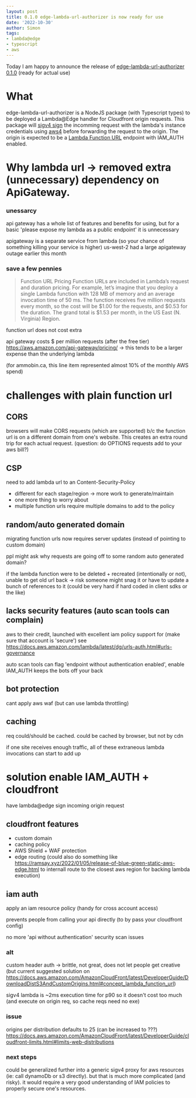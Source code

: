 ```yaml
---
layout: post
title: 0.1.0 edge-lambda-url-authorizer is now ready for use
date: '2022-10-30'
author: Simon
tags:
- lambda@edge
- typescript
- aws
---
```


Today I am happy to announce the release of [edge-lambda-url-authorizer 0.1.0](https://www.npmjs.com/package/edge-lambda-url-authorizer) (ready for actual use)

# What
edge-lambda-url-authorizer is a NodeJS package (with Typescript types) to be deployed a Lambda@Edge handler for Cloudfront origin requests. This package will [sigv4 sign](https://docs.aws.amazon.com/general/latest/gr/signature-version-4.html) the incomming request with the lambda's instance credentials using [aws4](https://www.npmjs.com/package/aws4) before forwarding the request to the origin. The origin is expected to be a [Lambda Function URL](https://aws.amazon.com/blogs/aws/announcing-aws-lambda-function-urls-built-in-https-endpoints-for-single-function-microservices/
) endpoint with IAM_AUTH enabled. 

# Why lambda url -> removed extra (unnecessary) dependency on ApiGateway.
### unessarcy
api gateway has a whole list of features and benefits for using, but for a basic 'please expose my lambda as a public endpoint' it is unnecessary

apigateway is a separate service from lambda (so your chance of something killing your service is higher) us-west-2 had a large apigateway outage earlier this month

### save a few pennies
>Function URL Pricing
>Function URLs are included in Lambda’s request and duration pricing. For example, let’s imagine that you deploy a single Lambda function with 128 MB of memory and an average invocation time of 50 ms. The function receives five million requests every month, so the cost will be $1.00 for the requests, and $0.53 for the duration. The grand total is $1.53 per month, in the US East (N. Virginia) Region.

function url does not cost extra

api gateway costs $ per million requests (after the free tier) https://aws.amazon.com/api-gateway/pricing/
-> this tends to be a larger expense than the underlying lambda

(for ammobin.ca, this line item represented almost 10% of the monthly AWS spend)

# challenges with plain function url
## CORS
browsers will make CORS requests (which are supported) b/c the function url is on a different domain from one's website. This creates an extra round trip for each actual request. (question: do OPTIONS requests add to your aws bill?)

## CSP
need to add lambda url to an Content-Security-Policy 
- different for each stage/region -> more work to generate/maintain
- one more thing to worry about
- multiple function urls require multiple domains to add to the policy

## random/auto generated domain
migrating function urls now requires server updates (instead of pointing to custom domain)

ppl might ask why requests are going off to some random auto generated domain?

if the lambda function were to be deleted + recreated (intentionally or not), unable to get old url back -> risk someone might snag it or have to update a bunch of references to it
(could be very hard if hard coded in client sdks or the like)

## lacks security features (auto scan tools can complain)
aws to their credit, launched with excellent iam policy support for (make sure that account is 'secure')
see https://docs.aws.amazon.com/lambda/latest/dg/urls-auth.html#urls-governance

auto scan tools can flag 'endpoint without authentication enabled', enable IAM_AUTH keeps the bots off your back

## bot protection
cant apply aws waf (but can use lambda throttling)

## caching
req could/should be cached. could be cached by browser, but not by cdn

if one site receives enough traffic, all of these extraneous lambda invocations can start to add up


# solution enable IAM_AUTH + cloudfront
have lambda@edge sign incoming origin request 

## cloudfront features
- custom domain
- caching policy
- AWS Shield + WAF protection
- edge routing (could also do something like https://ramsay.xyz/2022/01/05/release-of-blue-green-static-aws-edge.html to internall route to the closest aws region for backing lambda execution)

## iam auth
apply an iam resource policy (handy for cross account access)

prevents people from calling your api directly (to by pass your cloudfront config)

no more 'api without authentication' security scan issues

### alt
custom header auth -> brittle, not great, does not let people get creative (but current suggested solution on https://docs.aws.amazon.com/AmazonCloudFront/latest/DeveloperGuide/DownloadDistS3AndCustomOrigins.html#concept_lambda_function_url)

sigv4 lambda is ~2ms execution time for p90 so it doesn't cost too much (and execute on origin req, so cache reqs need no exe)

### issue
origins per distribution defaults to 25 (can be increased to ???)
https://docs.aws.amazon.com/AmazonCloudFront/latest/DeveloperGuide/cloudfront-limits.html#limits-web-distributions

### next steps 
could be generalized further into a generic sigv4 proxy for aws resources (ie: call dynamoDb or s3 directly). but that is much more complicated (and risky). it would require a very good understanding of IAM policies to properly secure one's resources.


